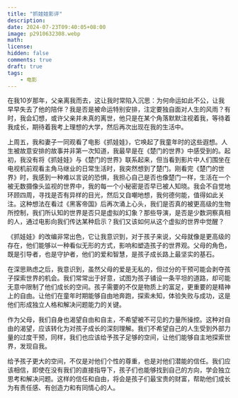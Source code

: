 ```yaml
---
title: "抓娃娃影评"
description: 
date: 2024-07-23T09:40:05+08:00
image: p2910632308.webp
math: 
license: 
hidden: false
comments: true
draft: true
tags:
    - 电影
---
```


在我10岁那年，父亲离我而去，这让我时常陷入沉思：为何命运如此不公，让我早早失去了他的陪伴？我是否是被命运特别安排，注定要独自面对人生的风雨？有时，我会幻想，或许父亲并未真的离世，他只是在某个角落默默注视着我，等待着我成长，期待着我考上理想的大学，然后再次出现在我的生活中。

上周五，我和妻子一同观看了电影《抓娃娃》，它唤起了我童年时的这些遐想。人生被故意安排的故事并非第一次知道，我最早是在《楚门的世界》中感受到的。起初，我没有将《抓娃娃》与《楚门的世界》联系起来，但当看到影片中人们围坐在电视机前观看主角马继业的日常生活时，我突然想到了楚门。刚看完《楚门的世界》时，我感到一种难以言说的恐惧，我担心自己是否也像楚门一样，生活在一个被无数摄像头监视的世界中，我的每一个小秘密是否早已被人知晓。我会不自觉地环顾四周，寻找是否有异样的目光，然后又自嘲地想，我何德何能，值得如此关注。这种想法在看过《黑客帝国》后再次涌上心头，我们是否真的被更高级的生物所控制，我们所认知的世界是否只是虚拟的幻象？那些导演，是否是少数洞察真相的人，通过电影向我们传达某种启示？我们又该如何从这个虚拟的世界中觉醒？

《抓娃娃》的改编非常出色，它让我意识到，对于孩子来说，父母就像是更高级的存在，他们能够以一种看似无形的方式，影响和塑造孩子的世界观。父母的角色，既是引导者，也是守护者，他们的爱和智慧，是孩子成长路上最坚实的基石。

在深思熟虑之后，我意识到，虽然父母的爱是无私的，但过分的干预可能会剥夺孩子探索世界的机会。我们常常出于好意，试图为孩子铺设一条平坦的道路，却可能无意中限制了他们成长的空间。孩子需要的不仅是物质上的富足，更重要的是精神上的自由。让他们在童年时期能够自由地奔跑，探索未知，体验失败与成功，这是他们形成独立人格和解决问题能力的关键。

作为父母，我们自身也渴望自由和自主，不希望被不可见的力量所操控。这种对自由的渴望，应该转化为对孩子成长的深刻理解。我们不希望自己的人生受到外部力量的过度干预，同样，我们也应该给予孩子足够的空间，让他们能够自主地探索世界，发现自我。

给予孩子更大的空间，不仅是对他们个性的尊重，也是对他们潜能的信任。我们应该相信，即使在没有我们的直接指导下，孩子们也能够找到自己的方向，学会独立思考和解决问题。这样的信任和自由，将会是孩子们最宝贵的财富，帮助他们成长为有责任感、有创造力和有同情心的人。